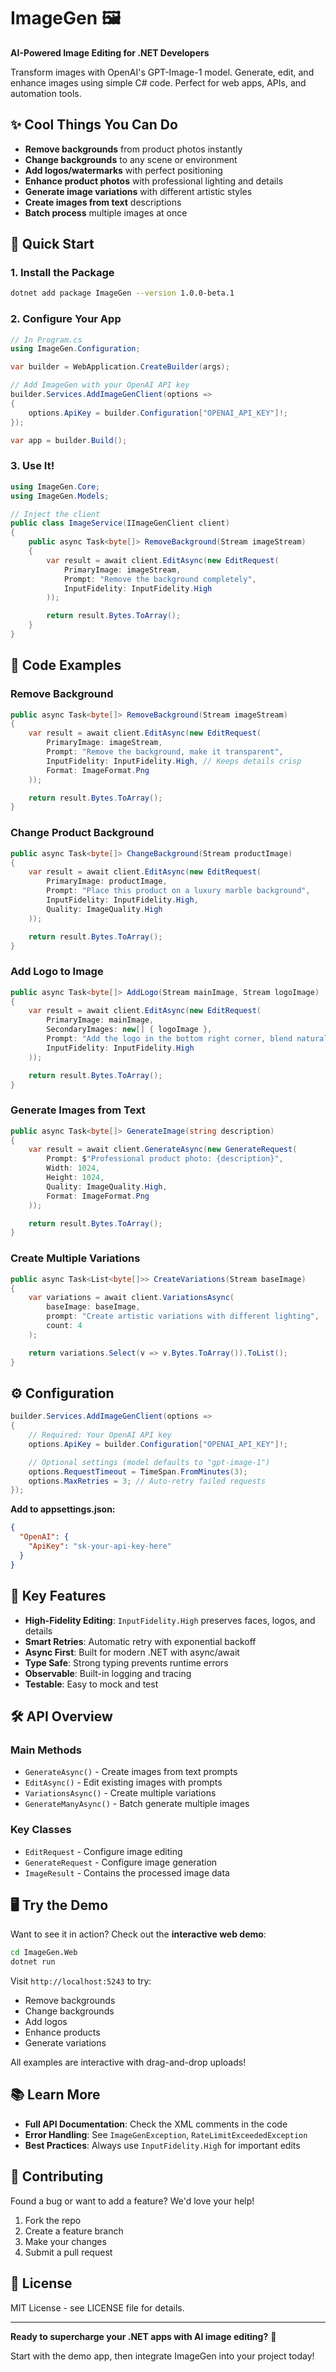 # ImageGen 🖼️

**AI-Powered Image Editing for .NET Developers**

Transform images with OpenAI's GPT-Image-1 model. Generate, edit, and enhance images using simple C# code. Perfect for web apps, APIs, and automation tools.

## ✨ Cool Things You Can Do

- **Remove backgrounds** from product photos instantly
- **Change backgrounds** to any scene or environment
- **Add logos/watermarks** with perfect positioning
- **Enhance product photos** with professional lighting and details
- **Generate image variations** with different artistic styles
- **Create images from text** descriptions
- **Batch process** multiple images at once

## 🚀 Quick Start

### 1. Install the Package

```bash
dotnet add package ImageGen --version 1.0.0-beta.1
```

### 2. Configure Your App

```csharp
// In Program.cs
using ImageGen.Configuration;

var builder = WebApplication.CreateBuilder(args);

// Add ImageGen with your OpenAI API key
builder.Services.AddImageGenClient(options =>
{
    options.ApiKey = builder.Configuration["OPENAI_API_KEY"]!;
});

var app = builder.Build();
```

### 3. Use It!

```csharp
using ImageGen.Core;
using ImageGen.Models;

// Inject the client
public class ImageService(IImageGenClient client)
{
    public async Task<byte[]> RemoveBackground(Stream imageStream)
    {
        var result = await client.EditAsync(new EditRequest(
            PrimaryImage: imageStream,
            Prompt: "Remove the background completely",
            InputFidelity: InputFidelity.High
        ));

        return result.Bytes.ToArray();
    }
}
```

## 📝 Code Examples

### Remove Background
```csharp
public async Task<byte[]> RemoveBackground(Stream imageStream)
{
    var result = await client.EditAsync(new EditRequest(
        PrimaryImage: imageStream,
        Prompt: "Remove the background, make it transparent",
        InputFidelity: InputFidelity.High, // Keeps details crisp
        Format: ImageFormat.Png
    ));

    return result.Bytes.ToArray();
}
```

### Change Product Background
```csharp
public async Task<byte[]> ChangeBackground(Stream productImage)
{
    var result = await client.EditAsync(new EditRequest(
        PrimaryImage: productImage,
        Prompt: "Place this product on a luxury marble background",
        InputFidelity: InputFidelity.High,
        Quality: ImageQuality.High
    ));

    return result.Bytes.ToArray();
}
```

### Add Logo to Image
```csharp
public async Task<byte[]> AddLogo(Stream mainImage, Stream logoImage)
{
    var result = await client.EditAsync(new EditRequest(
        PrimaryImage: mainImage,
        SecondaryImages: new[] { logoImage },
        Prompt: "Add the logo in the bottom right corner, blend naturally",
        InputFidelity: InputFidelity.High
    ));

    return result.Bytes.ToArray();
}
```

### Generate Images from Text
```csharp
public async Task<byte[]> GenerateImage(string description)
{
    var result = await client.GenerateAsync(new GenerateRequest(
        Prompt: $"Professional product photo: {description}",
        Width: 1024,
        Height: 1024,
        Quality: ImageQuality.High,
        Format: ImageFormat.Png
    ));

    return result.Bytes.ToArray();
}
```

### Create Multiple Variations
```csharp
public async Task<List<byte[]>> CreateVariations(Stream baseImage)
{
    var variations = await client.VariationsAsync(
        baseImage: baseImage,
        prompt: "Create artistic variations with different lighting",
        count: 4
    );

    return variations.Select(v => v.Bytes.ToArray()).ToList();
}
```

## ⚙️ Configuration

```csharp
builder.Services.AddImageGenClient(options =>
{
    // Required: Your OpenAI API key
    options.ApiKey = builder.Configuration["OPENAI_API_KEY"]!;

    // Optional settings (model defaults to "gpt-image-1")
    options.RequestTimeout = TimeSpan.FromMinutes(3);
    options.MaxRetries = 3; // Auto-retry failed requests
});
```

**Add to appsettings.json:**
```json
{
  "OpenAI": {
    "ApiKey": "sk-your-api-key-here"
  }
}
```

## 🎯 Key Features

- **High-Fidelity Editing**: `InputFidelity.High` preserves faces, logos, and details
- **Smart Retries**: Automatic retry with exponential backoff
- **Async First**: Built for modern .NET with async/await
- **Type Safe**: Strong typing prevents runtime errors
- **Observable**: Built-in logging and tracing
- **Testable**: Easy to mock and test

## 🛠️ API Overview

### Main Methods
- `GenerateAsync()` - Create images from text prompts
- `EditAsync()` - Edit existing images with prompts
- `VariationsAsync()` - Create multiple variations
- `GenerateManyAsync()` - Batch generate multiple images

### Key Classes
- `EditRequest` - Configure image editing
- `GenerateRequest` - Configure image generation
- `ImageResult` - Contains the processed image data

## 🖥️ Try the Demo

Want to see it in action? Check out the **interactive web demo**:

```bash
cd ImageGen.Web
dotnet run
```

Visit `http://localhost:5243` to try:
- Remove backgrounds
- Change backgrounds
- Add logos
- Enhance products
- Generate variations

All examples are interactive with drag-and-drop uploads!

## 📚 Learn More

- **Full API Documentation**: Check the XML comments in the code
- **Error Handling**: See `ImageGenException`, `RateLimitExceededException`
- **Best Practices**: Always use `InputFidelity.High` for important edits

## 🤝 Contributing

Found a bug or want to add a feature? We'd love your help!

1. Fork the repo
2. Create a feature branch
3. Make your changes
4. Submit a pull request

## 📄 License

MIT License - see LICENSE file for details.

---

**Ready to supercharge your .NET apps with AI image editing?** 🚀

Start with the demo app, then integrate ImageGen into your project today!
